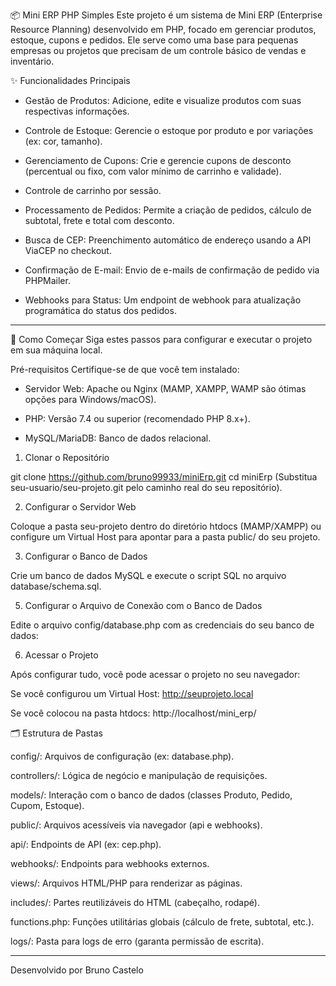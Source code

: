 📦 Mini ERP PHP Simples
Este projeto é um sistema de Mini ERP (Enterprise Resource Planning) desenvolvido em PHP, focado em gerenciar produtos, estoque, cupons e pedidos. Ele serve como uma base para pequenas empresas ou projetos que precisam de um controle básico de vendas e inventário.

✨ Funcionalidades Principais
- Gestão de Produtos: Adicione, edite e visualize produtos com suas respectivas informações.

- Controle de Estoque: Gerencie o estoque por produto e por variações (ex: cor, tamanho).

- Gerenciamento de Cupons: Crie e gerencie cupons de desconto (percentual ou fixo, com valor mínimo de carrinho e validade).

- Controle de carrinho por sessão.

- Processamento de Pedidos: Permite a criação de pedidos, cálculo de subtotal, frete e total com desconto.

- Busca de CEP: Preenchimento automático de endereço usando a API ViaCEP no checkout.

- Confirmação de E-mail: Envio de e-mails de confirmação de pedido via PHPMailer.

- Webhooks para Status: Um endpoint de webhook para atualização programática do status dos pedidos.

-----------------------------------------------------------------------------------------------------------------------------------------

🚀 Como Começar
Siga estes passos para configurar e executar o projeto em sua máquina local.

Pré-requisitos
Certifique-se de que você tem instalado:

- Servidor Web: Apache ou Nginx (MAMP, XAMPP, WAMP são ótimas opções para Windows/macOS).

- PHP: Versão 7.4 ou superior (recomendado PHP 8.x+).

- MySQL/MariaDB: Banco de dados relacional.


1. Clonar o Repositório

git clone https://github.com/bruno99933/miniErp.git
cd miniErp
(Substitua seu-usuario/seu-projeto.git pelo caminho real do seu repositório).

2. Configurar o Servidor Web

Coloque a pasta seu-projeto dentro do diretório htdocs (MAMP/XAMPP) ou configure um Virtual Host para apontar para a pasta public/ do seu projeto.

3. Configurar o Banco de Dados

Crie um banco de dados MySQL e execute o script SQL no arquivo database/schema.sql.

5. Configurar o Arquivo de Conexão com o Banco de Dados

Edite o arquivo config/database.php com as credenciais do seu banco de dados:

6. Acessar o Projeto

Após configurar tudo, você pode acessar o projeto no seu navegador:

Se você configurou um Virtual Host: http://seuprojeto.local

Se você colocou na pasta htdocs: http://localhost/mini_erp/

🗂 Estrutura de Pastas

config/: Arquivos de configuração (ex: database.php).

controllers/: Lógica de negócio e manipulação de requisições.

models/: Interação com o banco de dados (classes Produto, Pedido, Cupom, Estoque).

public/: Arquivos acessíveis via navegador (api e webhooks).

api/: Endpoints de API (ex: cep.php).

webhooks/: Endpoints para webhooks externos.

views/: Arquivos HTML/PHP para renderizar as páginas.

includes/: Partes reutilizáveis do HTML (cabeçalho, rodapé).

functions.php: Funções utilitárias globais (cálculo de frete, subtotal, etc.).

logs/: Pasta para logs de erro (garanta permissão de escrita).

-----------------------------------------------------------------------------------------------------------------------------------------

Desenvolvido por Bruno Castelo

